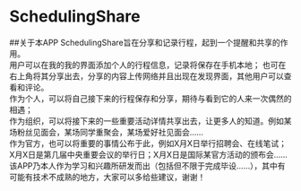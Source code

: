 # SchedulingShare
##关于本APP
SchedulingShare旨在分享和记录行程，起到一个提醒和共享的作用。<br>
         用户可以在我的我的界面添加个人的行程信息，记录将保存在手机本地；
         也可在右上角将其分享出去，分享的内容上传网络并且出现在发现界面，其他用户可以查看和评论。<br>
         作为个人，可以将自己接下来的行程保存和分享，期待与看到它的人来一次偶然的相遇；<br>
         作为组织，可以将接下来的一些重要活动详情共享出去，让更多人的知道。例如某场粉丝见面会，某场同学重聚会，某场爱好社见面会……<br>
         作为官方，也可以将重要的事情公布于此，例如X月X日举行招聘会、在线笔试；X月X日是第几届中央重要会议的举行日；X月X日是国际某官方活动的颁布会……<br>
         该APP乃本人作为学习和兴趣所研发而出（包括但不限于完成毕设……），其中有可能有技术不成熟的地方，大家可以多给些建议，谢谢！<br>
